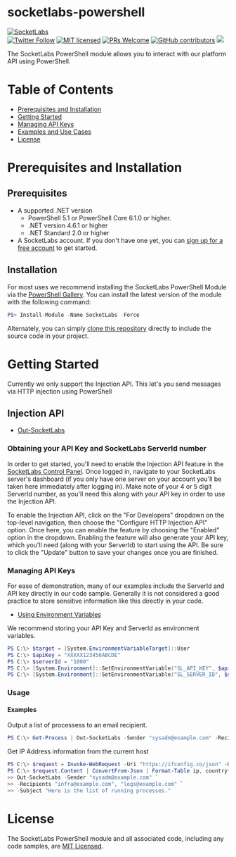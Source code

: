 # socketlabs-powershell
[![SocketLabs](https://s3.amazonaws.com/static.socketlabs/logos/logo-dark-317x40.svg)](https://www.socketlabs.com/developers)  
[![Twitter Follow](https://img.shields.io/twitter/follow/socketlabs.svg?style=social&label=Follow)](https://twitter.com/socketlabs) 
[![MIT licensed](https://img.shields.io/badge/license-MIT-blue.svg)](./LICENSE.md) 
[![PRs Welcome](https://img.shields.io/badge/PRs-welcome-brightgreen.svg)](https://github.com/socketlabs/socketlabs-powershell/blob/master/CONTRIBUTING.md)
[![GitHub contributors](https://img.shields.io/github/contributors/socketlabs/socketlabs-powershell.svg)](https://github.com/socketlabs/socketlabs-powershell/graphs/contributors)
![](https://dev.azure.com/socketlabs/Public%20Projects/_apis/build/status/PowerShell-CI?branchName=main)


The SocketLabs PowerShell module allows you to interact with our platform API using PowerShell.  

# Table of Contents
* [Prerequisites and Installation](#prerequisites-and-installation)
* [Getting Started](#getting-started)
* [Managing API Keys](#managing-api-keys)
* [Examples and Use Cases](#examples-and-use-cases)
* [License](#license)

# Prerequisites and Installation
## Prerequisites
* A supported .NET version
  * PowerShell 5.1 or PowerShell Core 6.1.0 or higher. 
  * .NET version 4.6.1 or higher
  * .NET Standard 2.0 or higher
* A SocketLabs account. If you don't have one yet, you can 
[sign up for a free account](https://signup.socketlabs.com/step-1?plan=free) 
to get started.

## Installation
For most uses we recommend installing the SocketLabs PowerShell Module via the 
[PowerShell Gallery](https://www.powershellgallery.com/packages/SocketLabsInjectionApi). 
You can install the latest version of the module with the following command:

```powershell
PS> Install-Module -Name SocketLabs -Force
```

Alternately, you can simply [clone this repository](https://github.com/socketlabs/socketlabs-powershell.git) 
directly to include the source code in your project.

# Getting Started

Currently we only support the Injection API.  This let's you send messages via 
HTTP injection using PowerShell

## Injection API
* [Out-SocketLabs](/src/SocketLabs/InjectionApi/Docs/Out-SocketLabs.md)

### Obtaining your API Key and SocketLabs ServerId number
In order to get started, you'll need to enable the Injection API feature in the 
[SocketLabs Control Panel](https://cp.socketlabs.com). Once logged in, navigate 
to your SocketLabs server's dashboard (if you only have one server on your account
you'll be taken here immediately after logging in). Make note of your 4 or 5 digit
ServerId number, as you'll need this along with your API key in order to use the 
Injection API. 

To enable the Injection API, click on the "For Developers" dropdown on the 
top-level navigation, then choose the "Configure HTTP Injection API" option. 
Once here, you can enable the feature by choosing the "Enabled" option in the
dropdown. Enabling the feature will also generate your API key, which you'll 
need (along with your ServerId) to start using the API. Be sure to click the 
"Update" button to save your changes once you are finished.


### Managing API Keys
For ease of demonstration, many of our examples include the ServerId and API 
key directly in our code sample. Generally it is not considered a good practice 
to store sensitive information like this directly in your code. 
* [Using Environment Variables](https://docs.microsoft.com/en-us/dotnet/api/system.environment.getenvironmentvariable)

We recommend storing your API Key and ServerId as environment variables.

```powershell
PS C:\> $target = [System.EnvironmentVariableTarget]::User
PS C:\> $apiKey = "XXXXX123456ABCDE"
PS C:\> $serverId = "1000"
PS C:\> [System.Environment]::SetEnvironmentVariable("SL_API_KEY", $apiKey, $target)
PS C:\> [System.Environment]::SetEnvironmentVariable("SL_SERVER_ID", $serverId, $target)
```


### Usage
#### Examples

Output a list of processess to an email recipient.

```powershell
PS C:\> Get-Process | Out-SocketLabs -Sender "sysadm@example.com" -Recipients "infra@example.com", "logs@example.com" -Subject "Here is the list of running processes."
```

Get IP Address information from the current host

```powershell
PS C:\> $request = Invoke-WebRequest -Uri "https://ifconfig.co/json" -UseBasicParsing
PS C:\> $request.Content | ConvertFrom-Json | Format-Table ip, country*, hostname | 
>> Out-SocketLabs -Sender "sysadm@example.com" `
>> -Recipients "infra@example.com", "logs@example.com" `
>> -Subject "Here is the list of running processes."
```



# License
The SocketLabs PowerShell module and all associated code, including any code 
samples, are [MIT Licensed](https://github.com/socketlabs/socketlabs-powershell/blob/master/LICENSE.MD).